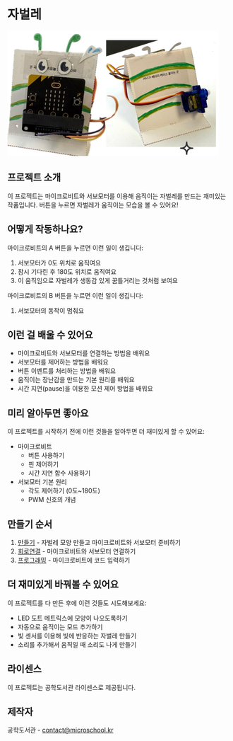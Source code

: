 # 자벌레
![img](/img/inchwarm_front.png)

## 프로젝트 소개
이 프로젝트는 마이크로비트와 서보모터를 이용해 움직이는 자벌레를 만드는 재미있는 작품입니다. 버튼을 누르면 자벌레가 움직이는 모습을 볼 수 있어요!

## 어떻게 작동하나요?
마이크로비트의 A 버튼을 누르면 이런 일이 생깁니다:
1. 서보모터가 0도 위치로 움직여요
2. 잠시 기다린 후 180도 위치로 움직여요
3. 이 움직임으로 자벌레가 생동감 있게 꿈틀거리는 것처럼 보여요

마이크로비트의 B 버튼을 누르면 이런 일이 생깁니다:
1. 서보모터의 동작이 멈춰요


## 이런 걸 배울 수 있어요
- 마이크로비트와 서보모터를 연결하는 방법을 배워요
- 서보모터를 제어하는 방법을 배워요
- 버튼 이벤트를 처리하는 방법을 배워요
- 움직이는 장난감을 만드는 기본 원리를 배워요
- 시간 지연(pause)을 이용한 모션 제어 방법을 배워요

## 미리 알아두면 좋아요
이 프로젝트를 시작하기 전에 이런 것들을 알아두면 더 재미있게 할 수 있어요:
- 마이크로비트 
    - 버튼 사용하기
    - 핀 제어하기
    - 시간 지연 함수 사용하기
- 서보모터 기본 원리
    - 각도 제어하기 (0도~180도)
    - PWM 신호의 개념

## 만들기 순서  
1. [만들기](/make.md) - 자벌레 모양 만들고 마이크로비트와 서보모터 준비하기
2. [회로연결](/schematic.md) - 마이크로비트와 서보모터 연결하기
3. [프로그래밍](/code.md) - 마이크로비트에 코드 입력하기

## 더 재미있게 바꿔볼 수 있어요
이 프로젝트를 다 만든 후에 이런 것들도 시도해보세요:
- LED 도트 메트릭스에 모양이 나오도록하기 
- 자동으로 움직이는 모드 추가하기
- 빛 센서를 이용해 빛에 반응하는 자벌레 만들기
- 소리를 추가해서 움직일 때 소리도 나게 만들기

## 라이센스 
이 프로젝트는 공학도서관 라이센스로 제공됩니다.

## 제작자
공학도서관 - contact@microschool.kr